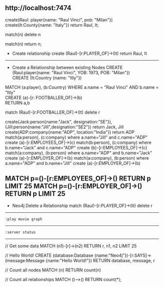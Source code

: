 http://localhost:7474
------

create(Raul: player{name: "Raul Vinci", pob: "Milan"}) create(It:County{name: "Italy"}) return Raul, It;

match(n) delete n

match(n) return n;

* Create relationship
create (Raul)-[r:PLAYER_OF]->(It)
return Raul, It
------
* Create a Relationship between existing Nodes
CREATE (Raul:player{name: "Raul Vinci", YOB: 1973, POB: "Milan"})   
CREATE (It:Country {name: "Itly"})  

MATCH (a:player), (b:Country) WHERE a.name = "Raul Vinci" AND b.name = "Itly"   
CREATE (a)-[r: FOOTBALLER_OF]->(b)   
RETURN a,b

match (Raul)-[r:FOOTBALLER_OF]->(It) delete r


create(Jack:person{name:"Jack", designation:"SE"}),(Jill:person{name:"Jill",designation:"SE2"}) return Jack, Jill
create(ADP:company{name:"ADP", location:"India"}) return ADP
match(a:person), (c:company) where a.name="Jill" and c.name="ADP" create (a)-[r:EMPLOYEES_OF]->(c)
match(b:person), (c:company) where b.name="Jack" and c.name="ADP" create (b)-[r:EMPLOYEES_OF]->(c)
match(a:company), (b:person) where a.name="ADP" and b.name="Jack" create (a)-[r:EMPLOYER_OF]->(b)
match(a:company), (b:person) where a.name="ADP" and b.name="Jill" create (a)-[r:EMPLOYER_OF]->(b)

MATCH p=()-[r:EMPLOYEES_OF]->() RETURN p LIMIT 25
MATCH p=()-[r:EMPLOYER_OF]->() RETURN p LIMIT 25
------
* Neo4j Delete a Relationship
match (Raul)-[r:PLAYER_OF]->(It) delete r

------
```
:play movie graph
```
------
```
:server status
```
---------------
// Get some data
MATCH (n1)-[r]->(n2) RETURN r, n1, n2 LIMIT 25

// Hello World!
CREATE (database:Database {name:"Neo4j"})-[r:SAYS]->(message:Message {name:"Hello World!"}) RETURN database, message, r

// Count all nodes
MATCH (n)
RETURN count(n)

// Count all relationships
MATCH ()-->() RETURN count(*);
